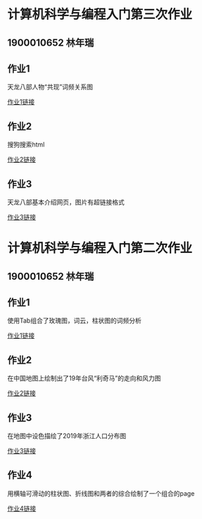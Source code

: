 # 计算机科学与编程入门第三次作业
## 1900010652 林年瑞

## 作业1
天龙八部人物“共现”词频关系图

[作业1链接](https://alan757.github.io/关系图-分类-天龙八部人物.html)
## 作业2
搜狗搜索html

[作业2链接](https://alan757.github.io/搜狗搜索.html)

## 作业3
天龙八部基本介绍网页，图片有超链接格式

[作业3链接](https://alan757.github.io/作业3/天龙八部介绍.html)


# 计算机科学与编程入门第二次作业
## 1900010652 林年瑞

## 作业1
使用Tab组合了玫瑰图，词云，柱状图的词频分析

[作业1链接](https://alan757.github.io/%E4%BD%9C%E4%B8%9A1.html)
## 作业2
在中国地图上绘制出了19年台风“利奇马”的走向和风力图

[作业2链接](https://alan757.github.io/%E4%BD%9C%E4%B8%9A2.html)
## 作业3
在地图中设色描绘了2019年浙江人口分布图

[作业3链接](https://alan757.github.io/%E4%BD%9C%E4%B8%9A3.html)
## 作业4
用横轴可滑动的柱状图、折线图和两者的综合绘制了一个组合的page

[作业4链接](https://alan757.github.io/%E4%BD%9C%E4%B8%9A4.html)
